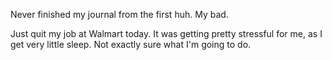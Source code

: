 Never finished my journal from the first huh. My bad.

Just quit my job at Walmart today. It was getting pretty stressful for me, as I get very little sleep. Not exactly sure what I'm going to do.